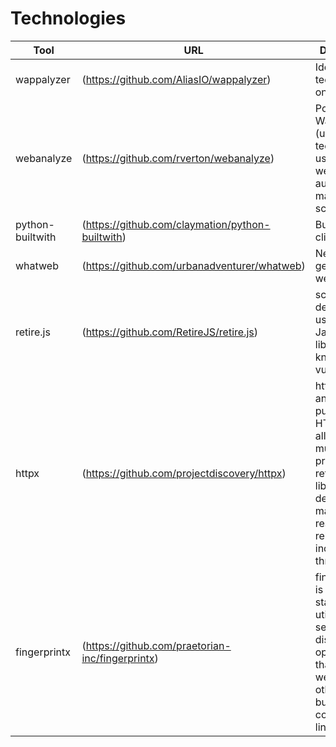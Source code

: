 # Technologies

|Tool| URL| Description|
|----------|-----|-------------|
wappalyzer |(https://github.com/AliasIO/wappalyzer)|Identify technology on websites.
webanalyze |(https://github.com/rverton/webanalyze)|Port of Wappalyzer (uncovers technologies used on websites) to automate mass scanning.
python-builtwith |(https://github.com/claymation/python-builtwith)|BuiltWith API client
whatweb |(https://github.com/urbanadventurer/whatweb)|Next generation web scanner
retire.js |(https://github.com/RetireJS/retire.js)|scanner detecting the use of JavaScript libraries with known vulnerabilities
httpx |(https://github.com/projectdiscovery/httpx)|httpx is a fast and multi-purpose HTTP toolkit allows to run multiple probers using retryablehttp library, it is designed to maintain the result reliability with increased threads.
fingerprintx |(https://github.com/praetorian-inc/fingerprintx)|fingerprintx is a standalone utility for service discovery on open ports that works well with other popular bug bounty command line tools
